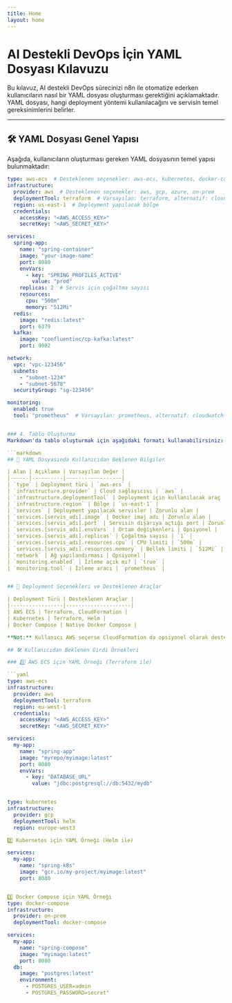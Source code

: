 ```yaml
---
title: Home
layout: home
---
```


# AI Destekli DevOps İçin YAML Dosyası Kılavuzu

Bu kılavuz, AI destekli DevOps sürecinizi n8n ile otomatize ederken kullanıcıların nasıl bir YAML dosyası oluşturması gerektiğini açıklamaktadır.  
YAML dosyası, hangi deployment yöntemi kullanılacağını ve servisin temel gereksinimlerini belirler.

---

## 🛠 YAML Dosyası Genel Yapısı

Aşağıda, kullanıcıların oluşturması gereken YAML dosyasının temel yapısı bulunmaktadır:

```yaml
type: aws-ecs  # Desteklenen seçenekler: aws-ecs, kubernetes, docker-compose
infrastructure:
  provider: aws  # Desteklenen seçenekler: aws, gcp, azure, on-prem
  deploymentTool: terraform  # Varsayılan: terraform, alternatif: cloudformation (AWS), helm (K8s)
  region: us-east-1  # Deployment yapılacak bölge
  credentials:
    accessKey: "<AWS_ACCESS_KEY>"
    secretKey: "<AWS_SECRET_KEY>"

services:
  spring-app:
    name: "spring-container"
    image: "your-image-name"
    port: 8080
    envVars:
      - key: "SPRING_PROFILES_ACTIVE"
        value: "prod"
    replicas: 2  # Servis için çoğaltma sayısı
    resources:
      cpu: "500m"
      memory: "512Mi"
  redis:
    image: "redis:latest"
    port: 6379
  kafka:
    image: "confluentinc/cp-kafka:latest"
    port: 9092

network:
  vpc: "vpc-123456"
  subnets:
    - "subnet-1234"
    - "subnet-5678"
  securityGroup: "sg-123456"

monitoring:
  enabled: true
  tool: "prometheus"  # Varsayılan: prometheus, alternatif: cloudwatch (AWS), stackdriver (GCP)


### 4. Tablo Oluşturma
Markdown'da tablo oluşturmak için aşağıdaki formatı kullanabilirsiniz:

```markdown
## 📌 YAML Dosyasında Kullanıcıdan Beklenen Bilgiler

| Alan | Açıklama | Varsayılan Değer |
|------|----------|------------------|
| `type` | Deployment türü | `aws-ecs` |
| `infrastructure.provider` | Cloud sağlayıcısı | `aws` |
| `infrastructure.deploymentTool` | Deployment için kullanılacak araç | `terraform` |
| `infrastructure.region` | Bölge | `us-east-1` |
| `services` | Deployment yapılacak servisler | Zorunlu alan |
| `services.[servis_adı].image` | Docker imaj adı | Zorunlu alan |
| `services.[servis_adı].port` | Servisin dışarıya açtığı port | Zorunlu alan |
| `services.[servis_adı].envVars` | Ortam değişkenleri | Opsiyonel |
| `services.[servis_adı].replicas` | Çoğaltma sayısı | `1` |
| `services.[servis_adı].resources.cpu` | CPU limiti | `500m` |
| `services.[servis_adı].resources.memory` | Bellek limiti | `512Mi` |
| `network` | Ağ yapılandırması | Opsiyonel |
| `monitoring.enabled` | İzleme açık mı? | `true` |
| `monitoring.tool` | İzleme aracı | `prometheus` |


## 📌 Deployment Seçenekleri ve Desteklenen Araçlar

| Deployment Türü | Desteklenen Araçlar |
|-----------------|---------------------|
| AWS ECS | Terraform, CloudFormation |
| Kubernetes | Terraform, Helm |
| Docker Compose | Native Docker Compose |

**Not:** Kullanıcı AWS seçerse CloudFormation da opsiyonel olarak desteklenmelidir.

## 🛠 Kullanıcıdan Beklenen Girdi Örnekleri

### 1️⃣ AWS ECS için YAML Örneği (Terraform ile)

```yaml
type: aws-ecs
infrastructure:
  provider: aws
  deploymentTool: terraform
  region: eu-west-1
  credentials:
    accessKey: "<AWS_ACCESS_KEY>"
    secretKey: "<AWS_SECRET_KEY>"

services:
  my-app:
    name: "spring-app"
    image: "myrepo/myimage:latest"
    port: 8080
    envVars:
      - key: "DATABASE_URL"
        value: "jdbc:postgresql://db:5432/mydb"


type: kubernetes
infrastructure:
  provider: gcp
  deploymentTool: helm
  region: europe-west3

2️⃣ Kubernetes için YAML Örneği (Helm ile)

services:
  my-app:
    name: "spring-k8s"
    image: "gcr.io/my-project/myimage:latest"
    port: 8080


3️⃣ Docker Compose için YAML Örneği
type: docker-compose
infrastructure:
  provider: on-prem
  deploymentTool: docker-compose

services:
  my-app:
    name: "spring-compose"
    image: "myimage:latest"
    port: 8080
  db:
    image: "postgres:latest"
    environment:
      - POSTGRES_USER=admin
      - POSTGRES_PASSWORD=secret"